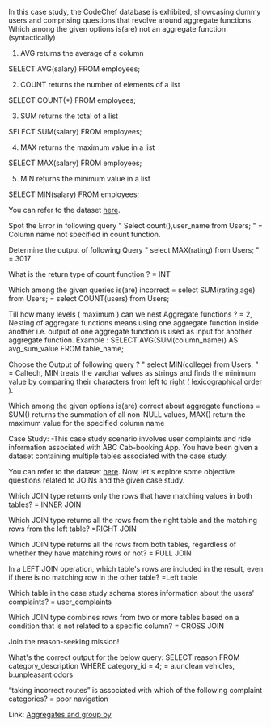 In this case study, the CodeChef database is exhibited, showcasing dummy users and comprising questions that revolve around aggregate functions.
Which among the given options is(are) not an aggregate function (syntactically)

1. AVG returns the average of a column

SELECT 
    AVG(salary)
FROM
    employees;

2. COUNT returns the number of elements of a list

SELECT 
    COUNT(*)
FROM
    employees;

3. SUM returns the total of a list

SELECT 
    SUM(salary)
FROM
    employees;

4. MAX returns the maximum value in a list

SELECT 
    MAX(salary)
FROM
    employees;

5. MIN  returns the minimum value in a list

SELECT 
    MIN(salary)
FROM
    employees;

You can refer to the dataset [here](https://cdn.codechef.com/SQL_Datasets/agg_final_dataset.pdf).

Spot the Error in following query
" Select count(),user_name from Users; "
= Column name not specified in count function. 

Determine the output of following Query
" select MAX(rating) from Users; "
= 3017

What is the return type of count function ?
= INT

Which among the given queries is(are) incorrect
= select SUM(rating,age) from Users;
= select COUNT(users) from Users;

Till how many levels ( maximum ) can we nest Aggregate functions ?
= 2, Nesting of aggregate functions means using one aggregate function inside another i.e. output of one aggregate function is used as input for another aggregate function. 
Example : SELECT AVG(SUM(column_name)) AS avg_sum_value FROM table_name;

Choose the Output of following query ?
" select MIN(college) from Users; "
= Caltech, MIN treats the varchar values as strings and finds the minimum value by comparing their characters from left to right ( lexicographical order ).

Which among the given options is(are) correct about aggregate functions
= SUM() returns the summation of all non-NULL values, MAX() return the maximum value for the specified column name

Case Study: -This case study scenario involves user complaints and ride information associated with ABC Cab-booking App. You have been given a dataset containing multiple tables associated with the case study.

You can refer to the dataset [here](https://cdn.codechef.com/SQL_Practice/SQL_JOINs_Tables.pdf).
Now, let's explore some objective questions related to JOINs and the given case study.

Which JOIN type returns only the rows that have matching values in both tables?
= INNER JOIN

Which JOIN type returns all the rows from the right table and the matching rows from the left table?
=RIGHT JOIN

Which JOIN type returns all the rows from both tables, regardless of whether they have matching rows or not?
= FULL JOIN

In a LEFT JOIN operation, which table's rows are included in the result, even if there is no matching row in the other table?
=Left table

Which table in the case study schema stores information about the users' complaints?
= user_complaints

Which JOIN type combines rows from two or more tables based on a condition that is not related to a specific column?
= CROSS JOIN

Join the reason-seeking mission!

What's the correct output for the below query:
SELECT
reason
FROM
category_description
WHERE
category_id = 4;
= a.unclean vehicles, b.unpleasant odors

“taking incorrect routes” is associated with which of the following complaint categories?
= poor navigation


Link: [Aggregates and group by](https://www.codechef.com/practice/SQLPRAC05/problems/SQLP41?tab=statement)
